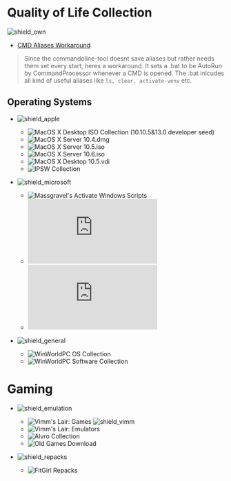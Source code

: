 # Quality of Life Collection


![shield_own]
  * [CMD Aliases Workaround][own_1]
  > Since the commandoline-tool doesnt save aliases but rather needs them set every start, heres a workaround. It sets a .bat to be AutoRun by CommandProcessor whenever a CMD is opened. The .bat inlcudes all kind of useful aliases like ```ls, clear, activate-venv``` etc. 

## Operating Systems

* ![shield_apple]
  * ![MacOS X Desktop ISO Collection (10.10.5&13.0 developer seed)][mac_collection]
  * ![MacOS X Server 10.4.dmg][mac_server_1]
  * ![MacOS X Server 10.5.iso][mac_server_2]
  * ![MacOS X Server 10.6.iso][mac_server_3]
  * ![MacOS X Desktop 10.5.vdi][mac_vm_10.5]
  * ![IPSW Collection][ipsw]

* ![shield_microsoft]
  * ![Massgravel's Activate Windows Scripts][windows_activate]
  * ![OSVault's Windows OS Repository][windows_os_collection]
  * ![OSVault's Windows Software Repository][windows_software_repo]

* ![shield_general]
  * ![WinWorldPC OS Collection][OS_Collection]
  * ![WinWorldPC Software Collection][Software_Collection]

# Gaming

* ![shield_emulation]
  * ![Vimm's Lair: Games][vimms_vault] ![shield_vimm]
  * ![Vimm's Lair: Emulators][vimms_lair]
  * ![Alvro Collection][alvro]
  * ![Old Games Download][retro]

* ![shield_repacks]
  * ![FitGirl Repacks][fitgirl]

[own_1]: aliases.bat

[mac_collection]: https://archive.org/details/macos-collection
[mac_server_1]: https://archive.org/details/macos-x-10.4-tiger-cd-rom
[mac_server_2]: https://archive.org/details/macosxserverinstalldisc
[mac_server_3]: https://archive.org/details/MacOSXSnowLeopard
[mac_vm_10.5]: https://archive.org/download/mac-os-x-10.5-leopard/Mac%20OS%20X%2010.5%20Leopard.vdi
[ipsw]: https://archive.org/details/apple-ipsws

[windows_activate]: https://github.com/massgravel/Microsoft-Activation-Scripts
[windows_os_collection]: https://osvault.weebly.com/windows-repository.html
[windows_software_repo]: https://osvault.weebly.com/software-repository.html

[OS_Collection]: https://winworldpc.com/library/operating-systems#
[Software_Collection]: https://winworldpc.com/library/applications

[vimms_lair]: https://vimm.net/?p=emulate
[vimms_vault]: https://vimm.net/?p=vault
[alvro]: https://docs.google.com/spreadsheets/d/19tAZ1KNEUZ58e-4kPJGh947alDb1oyrNpzcnCLk7DEE/pubhtml
[retro]: https://oldgamesdownload.com/
[fitgirl]: https://fitgirl-repacks.site/

[shield_own]: https://img.shields.io/badge/-Own%20Tools%20&%20Scripts-success
[shield_os]: https://img.shields.io/badge/-Operating%20Systems-success
[shield_apple]: https://img.shields.io/badge/-Apple-success
[shield_microsoft]: https://img.shields.io/badge/-Microsoft-success
[shield_general]: https://img.shields.io/badge/-General-success
[shield_games]: https://img.shields.io/badge/-Games-success
[shield_emulation]: https://img.shields.io/badge/-Emulation-success
[shield_vimm]: https://img.shields.io/badge/-PS1|PS2|PS3|PSP&XBox|XBox360&PS1|PS2|PS3&Nintendo|Super%20Nintendo|N64|GameCube|Wii|GBA|NDS&Dreamcast|Saturn|Master%20System|Genesis-success
[shield_repacks]: https://img.shields.io/badge/-Games-success